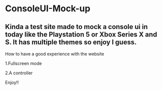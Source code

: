 # ConsoleUI-Mock-up
Kinda a test site made to mock a console ui in today like the Playstation 5 or Xbox Series X and S.
It has multiple themes so enjoy I guess.
-------------------------------------------------------
How to have a good experience with the website

1.Fullscreen mode

2.A controller

Enjoy!!
